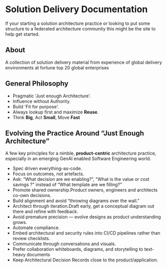 # Solution Delivery Documentation

If your starting a solution architecture practice or looking to put some structure to a federated architecture community this might be the site to help get started.

## About ##
A collection of solution delivery material from experience of global delivery environments at fortune top 20 global enterprises

## General Philosophy ##

- Pragmatic 'Just enough Architecture'. 
- Influence without Authority. 
- Build 'Fit for purpose'.
- Always lookup first and maximize **Reuse**.
- Think **Big**, Act **Small**, Move **Fast** 

## Evolving the Practice Around “Just Enough Architecture” ##

A few key principles for a nimble, **product-centric** architecture practice, especially in an emerging GenAI enabled Software Engineering world.

- Spec driven everything-as-code.
- Focus on outcomes, not artefacts.
- Ask: “What decision are we enabling?”, "What is the value or cost savings ?" instead of “What template are we filling?”
- Promote shared ownership.Product owners, engineers and architects co-own decisions.
- Build alignment and avoid “throwing diagrams over the wall.”
- Architect through iteration.Draft early, get a conceptual diagram out there and refine with feedback.
- Avoid premature precision — evolve designs as product understanding grows.
- Automate compliance.
- Embed architectural and security rules into CI/CD pipelines rather than review checklists.
- Communicate through conversations and visuals.
- Prefer collaboration whiteboards, diagrams, and storytelling to text-heavy documents
- Keep Architectural Decision Records close to the product/application.